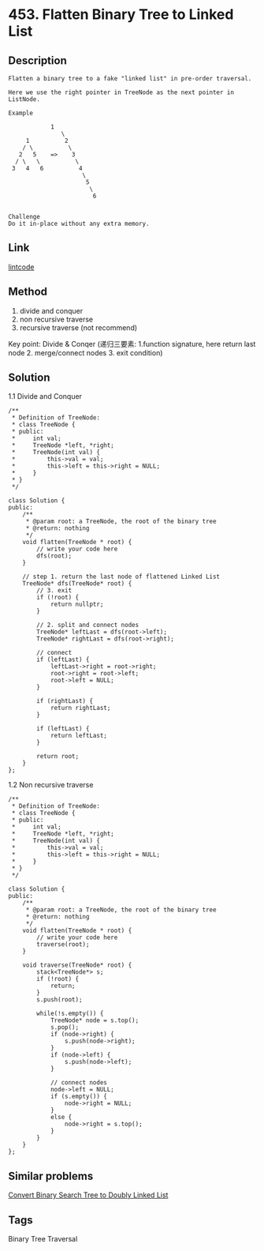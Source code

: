 # 453. Flatten Binary Tree to Linked List

## Description
~~~
Flatten a binary tree to a fake "linked list" in pre-order traversal.

Here we use the right pointer in TreeNode as the next pointer in ListNode.

Example

            1
               \
     1          2
    / \          \
   2   5    =>    3
  / \   \          \
 3   4   6          4
                     \
                      5
                       \
                        6


Challenge
Do it in-place without any extra memory.

~~~

## Link
[lintcode](https://www.lintcode.com/problem/flatten-binary-tree-to-linked-list)

## Method
1. divide and conquer 
2. non recursive traverse
3. recursive traverse (not recommend)

Key point:  Divide & Conqer (递归三要素: 1.function signature, here return last node 2. merge/connect nodes 3. exit condition)

## Solution
1.1 Divide and Conquer 
~~~
/**
 * Definition of TreeNode:
 * class TreeNode {
 * public:
 *     int val;
 *     TreeNode *left, *right;
 *     TreeNode(int val) {
 *         this->val = val;
 *         this->left = this->right = NULL;
 *     }
 * }
 */

class Solution {
public:
    /**
     * @param root: a TreeNode, the root of the binary tree
     * @return: nothing
     */
    void flatten(TreeNode * root) {
        // write your code here
        dfs(root);
    }
    
    // step 1. return the last node of flattened Linked List
    TreeNode* dfs(TreeNode* root) {
        // 3. exit
        if (!root) {
            return nullptr;
        }

        // 2. split and connect nodes        
        TreeNode* leftLast = dfs(root->left);
        TreeNode* rightLast = dfs(root->right);
        
        // connect
        if (leftLast) {
            leftLast->right = root->right;
            root->right = root->left;
            root->left = NULL;
        }
     
        if (rightLast) {
            return rightLast;
        }
        
        if (leftLast) {
            return leftLast;
        }
        
        return root;
    }
};

~~~
1.2 Non recursive traverse
~~~
/**
 * Definition of TreeNode:
 * class TreeNode {
 * public:
 *     int val;
 *     TreeNode *left, *right;
 *     TreeNode(int val) {
 *         this->val = val;
 *         this->left = this->right = NULL;
 *     }
 * }
 */

class Solution {
public:
    /**
     * @param root: a TreeNode, the root of the binary tree
     * @return: nothing
     */
    void flatten(TreeNode * root) {
        // write your code here
        traverse(root);    
    }
    
    void traverse(TreeNode* root) {
        stack<TreeNode*> s;
        if (!root) {
            return;
        }
        s.push(root);
        
        while(!s.empty()) {
            TreeNode* node = s.top();
            s.pop();
            if (node->right) {
                s.push(node->right);
            }
            if (node->left) {
                s.push(node->left);
            }
            
            // connect nodes
            node->left = NULL;
            if (s.empty()) {
                node->right = NULL;
            }
            else {
                node->right = s.top();
            }
        }
    }
};
~~~

## Similar problems
[Convert Binary Search Tree to Doubly Linked List](https://www.lintcode.com/problem/convert-binary-search-tree-to-doubly-linked-list/)  

## Tags
Binary Tree Traversal
